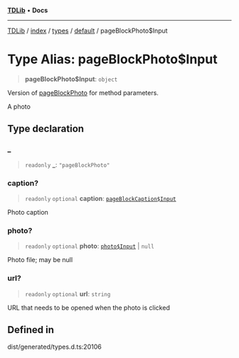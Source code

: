 [**TDLib**](../../../../../../README.md) • **Docs**

***

[TDLib](../../../../../../modules.md) / [index](../../../../../README.md) / [types](../../../README.md) / [default](../README.md) / pageBlockPhoto$Input

# Type Alias: pageBlockPhoto$Input

> **pageBlockPhoto$Input**: `object`

Version of [pageBlockPhoto](pageBlockPhoto.md) for method parameters.

A photo

## Type declaration

### \_

> `readonly` **\_**: `"pageBlockPhoto"`

### caption?

> `readonly` `optional` **caption**: [`pageBlockCaption$Input`](pageBlockCaption$Input-1.md)

Photo caption

### photo?

> `readonly` `optional` **photo**: [`photo$Input`](photo$Input-1.md) \| `null`

Photo file; may be null

### url?

> `readonly` `optional` **url**: `string`

URL that needs to be opened when the photo is clicked

## Defined in

dist/generated/types.d.ts:20106
